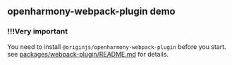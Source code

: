 ## openharmony-webpack-plugin demo
### **!!!Very important**
You need to install `@originjs/openharmony-webpack-plugin` before you start.
see [packages/webpack-plugin/README.md](../../packages/webpack-plugin/README.md) for details.
